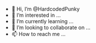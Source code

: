 - 👋 Hi, I’m @HardcodedPunky
- 👀 I’m interested in ...
- 🌱 I’m currently learning ...
- 💞️ I’m looking to collaborate on ...
- 📫 How to reach me ...

<!---
spwnky/spwnky is a ✨ special ✨ repository because its `README.md` (this file) appears on your GitHub profile.
You can click the Preview link to take a look at your changes.
--->
